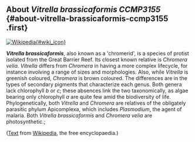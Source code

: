 About *Vitrella brassicaformis CCMP3155* {#about-vitrella-brassicaformis-ccmp3155 .first}
----------------------------------------

[![Wikipedia](/img/wikipedia_logo_v2_en.png){#wiki_icon}](http://en.wikipedia.org/wiki/Vitrella_brassicaformis)

***Vitrella brassicaformis***, also known as a \'chromerid\', is a
species of protist isolated from the Great Barrier Reef. Its closest
known relative is *Chromera velia*. *Vitrella* differs from *Chromera*
in having a more complex lifecycle, for instance involving a range of
sizes and morphologies. Also, while *Vitrella* is greenish coloured,
*Chromera* is brown coloured. The differences are in the types of
secondary pigments that characterize each genus. Both genera lack
chlorophyll *b* or *c*; these absences link the two taxonomically, as
algae bearing only chlorophyll *a* are quite few amid the biodiversity
of life. Phylogenetically, both *Vitrella* and *Chromera* are relatives
of the obligately parasitic phylum Apicomplexa, which includes
*Plasmodium*, the agent of malaria. Both *Vitrella brassicaformis* and
*Chromera velia* are photosynthetic.;

([Text](http://en.wikipedia.org/wiki/Vitrella_brassicaformis) from
[Wikipedia](http://en.wikipedia.org/), the free encyclopaedia.)
